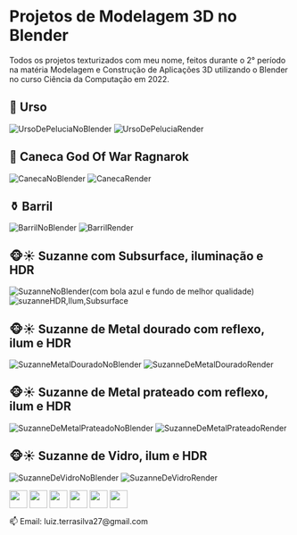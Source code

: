# Projetos de Modelagem 3D no Blender
Todos os projetos texturizados com meu nome, feitos durante o 2° período na matéria Modelagem e Construção de Aplicações 3D utilizando o Blender no curso Ciência da Computação em 2022.

## 🐻 Urso

![UrsoDePeluciaNoBlender](https://user-images.githubusercontent.com/100042763/222841612-e9641d28-729d-4477-9f4f-7c28403764ef.png)
![UrsoDePeluciaRender](https://user-images.githubusercontent.com/100042763/222841794-4194c86e-65c5-40b8-86cf-26ef284a1f3b.png)


## 🥤 Caneca God Of War Ragnarok

![CanecaNoBlender](https://user-images.githubusercontent.com/100042763/222841967-44e5c8f8-245f-4c80-931b-eb070ea36818.png)
![CanecaRender](https://user-images.githubusercontent.com/100042763/222841996-7c55b9aa-e9a6-4330-a4c1-8c885a373a05.png)

## ⚱ Barril

![BarrilNoBlender](https://user-images.githubusercontent.com/100042763/222842061-db204171-af10-4681-aada-66dbadb0aa78.png)
![BarrilRender](https://user-images.githubusercontent.com/100042763/222842064-5d3324db-f5a8-4a8f-b3bb-ab13ab497ef6.png)

## 🐵☀ Suzanne com Subsurface, iluminação e HDR

![SuzanneNoBlender(com bola azul e fundo de melhor qualidade)](https://user-images.githubusercontent.com/100042763/222842170-ba99d0be-1ed3-41b6-b60c-710536f8d422.png)
![suzanneHDR,Ilum,Subsurface](https://user-images.githubusercontent.com/100042763/222842178-26b89d53-a813-4e37-a42d-01525ce7affb.png)

## 🐵☀ Suzanne de Metal dourado com reflexo, ilum e HDR

![SuzanneMetalDouradoNoBlender](https://user-images.githubusercontent.com/100042763/222842274-855c122c-9a33-4cfd-af9d-d52b836dbf72.png)
![SuzanneDeMetalDouradoRender](https://user-images.githubusercontent.com/100042763/222842299-3162d9a5-c547-4fd2-84a9-32edc6d8bf45.png)

## 🐵☀ Suzanne de Metal prateado com reflexo, ilum e HDR
![SuzanneDeMetalPrateadoNoBlender](https://user-images.githubusercontent.com/100042763/222842419-d265928b-37aa-4e8a-b749-e8535a0b7685.png)
![SuzanneDeMetalPrateadoRender](https://user-images.githubusercontent.com/100042763/222842428-a4027ff8-5f42-4180-971d-4c05ad371756.png)


## 🐵☀ Suzanne de Vidro, ilum e HDR
![SuzanneDeVidroNoBlender](https://user-images.githubusercontent.com/100042763/222842459-43bc8c1a-6f8e-49c5-aa3c-cfc9b03e6921.png)
![SuzanneDeVidroRender](https://user-images.githubusercontent.com/100042763/222842464-be064f70-47e9-49e8-81fe-6af06366b594.png)


<a href="https://discord.com/channels/@LuizLich#5096"><img img width = '32px' align= 'center' src="https://logodownload.org/wp-content/uploads/2017/11/discord-logo-7-1.png"></a>
<a href = 'https://www.github.com/LuizLich'> <img width = '32px' align= 'center' src="https://icon-library.com/images/github-icon-white/github-icon-white-6.jpg"/></a>
<a href = 'https://www.instagram.com/luiz.lewiss/'> <img width = '32px' align= 'center' src="https://www.freepnglogos.com/uploads/instagram-icon-png/instagram-icon-suzem-limited-make-known-20.png"/></a>
<a href = 'https://www.linkedin.com/in/luiz-felipe-terra-da-silva/'> <img width = '32px' align= 'center' src="https://cdn-icons-png.flaticon.com/512/179/179330.png"/></a> 
<a href = 'https://br.pinterest.com/luizlewiss/_saved/'> <img width = '32px' align= 'center' src="https://cdn-icons-png.flaticon.com/512/145/145808.png"/></a> 
<a href = 'https://twitter.com/theluizlewiss'> <img width = '32px' align= 'center' src="https://cdn4.iconfinder.com/data/icons/social-media-icons-the-circle-set/48/twitter_circle-512.png"/></a> 

<p>📫 Email: luiz.terrasilva27@gmail.com</p>
